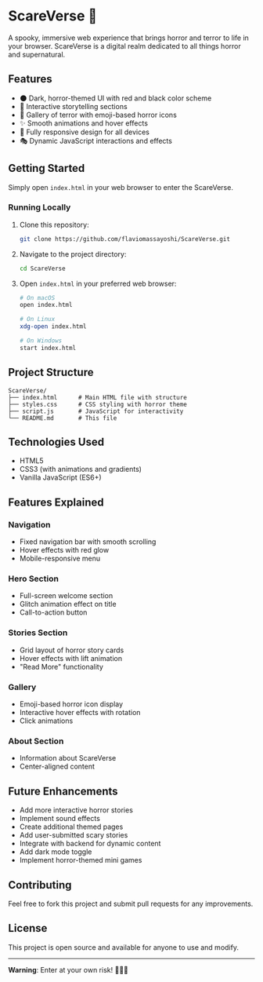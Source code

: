 # ScareVerse 🎃

A spooky, immersive web experience that brings horror and terror to life in your browser. ScareVerse is a digital realm dedicated to all things horror and supernatural.

## Features

- 🌑 Dark, horror-themed UI with red and black color scheme
- 👻 Interactive storytelling sections
- 🎨 Gallery of terror with emoji-based horror icons
- ✨ Smooth animations and hover effects
- 📱 Fully responsive design for all devices
- 🎭 Dynamic JavaScript interactions and effects

## Getting Started

Simply open `index.html` in your web browser to enter the ScareVerse.

### Running Locally

1. Clone this repository:
   ```bash
   git clone https://github.com/flaviomassayoshi/ScareVerse.git
   ```

2. Navigate to the project directory:
   ```bash
   cd ScareVerse
   ```

3. Open `index.html` in your preferred web browser:
   ```bash
   # On macOS
   open index.html
   
   # On Linux
   xdg-open index.html
   
   # On Windows
   start index.html
   ```

## Project Structure

```
ScareVerse/
├── index.html      # Main HTML file with structure
├── styles.css      # CSS styling with horror theme
├── script.js       # JavaScript for interactivity
└── README.md       # This file
```

## Technologies Used

- HTML5
- CSS3 (with animations and gradients)
- Vanilla JavaScript (ES6+)

## Features Explained

### Navigation
- Fixed navigation bar with smooth scrolling
- Hover effects with red glow
- Mobile-responsive menu

### Hero Section
- Full-screen welcome section
- Glitch animation effect on title
- Call-to-action button

### Stories Section
- Grid layout of horror story cards
- Hover effects with lift animation
- "Read More" functionality

### Gallery
- Emoji-based horror icon display
- Interactive hover effects with rotation
- Click animations

### About Section
- Information about ScareVerse
- Center-aligned content

## Future Enhancements

- Add more interactive horror stories
- Implement sound effects
- Create additional themed pages
- Add user-submitted scary stories
- Integrate with backend for dynamic content
- Add dark mode toggle
- Implement horror-themed mini games

## Contributing

Feel free to fork this project and submit pull requests for any improvements.

## License

This project is open source and available for anyone to use and modify.

---

**Warning**: Enter at your own risk! 👻🎃💀